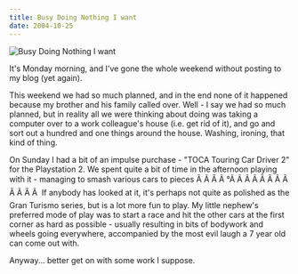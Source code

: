 ```yaml
---
title: Busy Doing Nothing I want
date: 2004-10-25
---
```


![Busy Doing Nothing I want](https://source.unsplash.com/LuQ2ex5HY3c/1600x900)

It's Monday morning, and I've gone the whole weekend without posting to my blog (yet again).

This weekend we had so much planned, and in the end none of it happened because my brother and his family called over. Well - I say we had so much planned, but in reality all we were thinking about doing was taking a computer over to a work colleague's house (i.e. get rid of it), and go and sort out a hundred and one things around the house. Washing, ironing, that kind of thing.

On Sunday I had a bit of an impulse purchase - "TOCA Touring Car Driver 2" for the Playstation 2. We spent quite a bit of time in the afternoon playing with it - managing to smash various cars to pieces Ã Ã Ã Ã °Ã Ã Ã Ã Ã Ã Ã Ã Ã Ã Ã Ã  If anybody has looked at it, it's perhaps not quite as polished as the Gran Turismo series, but is a lot more fun to play. My little nephew's preferred mode of play was to start a race and hit the other cars at the first corner as hard as possible - usually resulting in bits of bodywork and wheels going everywhere, accompanied by the most evil laugh a 7 year old can come out with.

Anyway... better get on with some work I suppose.
